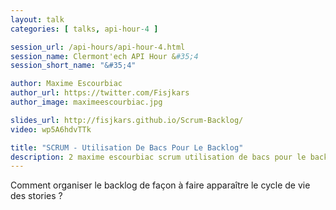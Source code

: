 ```yaml
---
layout: talk
categories: [ talks, api-hour-4 ]

session_url: /api-hours/api-hour-4.html
session_name: Clermont'ech API Hour &#35;4
session_short_name: "&#35;4"

author: Maxime Escourbiac
author_url: https://twitter.com/Fisjkars
author_image: maximeescourbiac.jpg

slides_url: http://fisjkars.github.io/Scrum-Backlog/
video: wp5A6hdvTTk

title: "SCRUM - Utilisation De Bacs Pour Le Backlog"
description: 2 maxime escourbiac scrum utilisation de bacs pour le backlog
---
```




Comment organiser le backlog de façon à faire apparaître le cycle de vie des
stories ?
